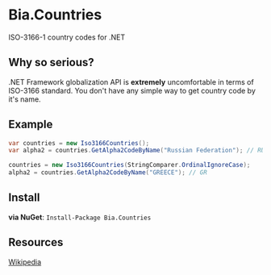 Bia.Countries
=============

ISO-3166-1 country codes for .NET

Why so serious?
-------------
.NET Framework globalization API is **extremely** uncomfortable in terms of ISO-3166 standard.
You don't have any simple way to get country code by it's name.

Example
-------------
```C#
var countries = new Iso3166Countries();
var alpha2 = countries.GetAlpha2CodeByName("Russian Federation"); // RU

countries = new Iso3166Countries(StringComparer.OrdinalIgnoreCase);
alpha2 = countries.GetAlpha2CodeByName("GREECE"); // GR
```

Install
-------------
**via NuGet**: `Install-Package Bia.Countries`

Resources
-------------
[Wikipedia](https://en.wikipedia.org/wiki/ISO_3166-1)